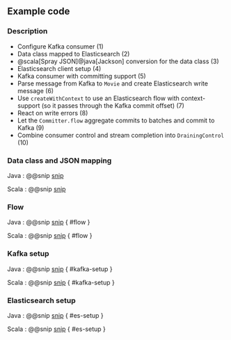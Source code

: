 ## Example code

### Description
- Configure Kafka consumer (1)
- Data class mapped to Elasticsearch (2)
- @scala[Spray JSON]@java[Jackson] conversion for the data class (3)
- Elasticsearch client setup (4)
- Kafka consumer with committing support (5)
- Parse message from Kafka to `Movie` and create Elasticsearch write message (6)
- Use `createWithContext` to use an Elasticsearch flow with context-support (so it passes through the Kafka commit offset) (7)
- React on write errors (8)
- Let the `Committer.flow` aggregate commits to batches and commit to Kafka (9)
- Combine consumer control and stream completion into `DrainingControl` (10)

### Data class and JSON mapping

Java
: @@snip [snip](/src/main/java/samples/javadsl/Movie.java)

Scala
: @@snip [snip](/src/main/scala/samples/scaladsl/Movie.scala)



### Flow
Java
: @@snip [snip](/src/main/java/samples/javadsl/Main.java) { #flow }

Scala
: @@snip [snip](/src/main/scala/samples/scaladsl/Main.scala) { #flow }


### Kafka setup
Java
: @@snip [snip](/src/main/java/samples/javadsl/Main.java) { #kafka-setup }

Scala
: @@snip [snip](/src/main/scala/samples/scaladsl/Main.scala) { #kafka-setup }


### Elasticsearch setup
Java
: @@snip [snip](/src/main/java/samples/javadsl/Main.java) { #es-setup }

Scala
: @@snip [snip](/src/main/scala/samples/scaladsl/Main.scala) { #es-setup }

